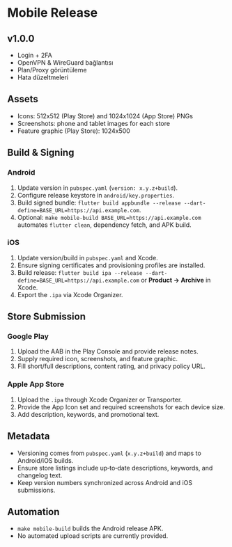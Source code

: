 # Mobile Release

## v1.0.0
- Login + 2FA
- OpenVPN & WireGuard bağlantısı
- Plan/Proxy görüntüleme
- Hata düzeltmeleri

## Assets
- Icons: 512x512 (Play Store) and 1024x1024 (App Store) PNGs
- Screenshots: phone and tablet images for each store
- Feature graphic (Play Store): 1024x500

## Build & Signing
### Android
1. Update version in `pubspec.yaml` (`version: x.y.z+build`).
2. Configure release keystore in `android/key.properties`.
3. Build signed bundle: `flutter build appbundle --release --dart-define=BASE_URL=https://api.example.com`.
4. Optional: `make mobile-build BASE_URL=https://api.example.com` automates `flutter clean`, dependency fetch, and APK build.

### iOS
1. Update version/build in `pubspec.yaml` and Xcode.
2. Ensure signing certificates and provisioning profiles are installed.
3. Build release: `flutter build ipa --release --dart-define=BASE_URL=https://api.example.com` or **Product → Archive** in Xcode.
4. Export the `.ipa` via Xcode Organizer.

## Store Submission
### Google Play
1. Upload the AAB in the Play Console and provide release notes.
2. Supply required icon, screenshots, and feature graphic.
3. Fill short/full descriptions, content rating, and privacy policy URL.

### Apple App Store
1. Upload the `.ipa` through Xcode Organizer or Transporter.
2. Provide the App Icon set and required screenshots for each device size.
3. Add description, keywords, and promotional text.

## Metadata
- Versioning comes from `pubspec.yaml` (`x.y.z+build`) and maps to Android/iOS builds.
- Ensure store listings include up‑to‑date descriptions, keywords, and changelog text.
- Keep version numbers synchronized across Android and iOS submissions.

## Automation
- `make mobile-build` builds the Android release APK.
- No automated upload scripts are currently provided.
